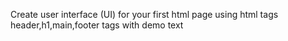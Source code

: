 Create user interface (UI) for your first html page 
using html tags header,h1,main,footer tags with demo text
